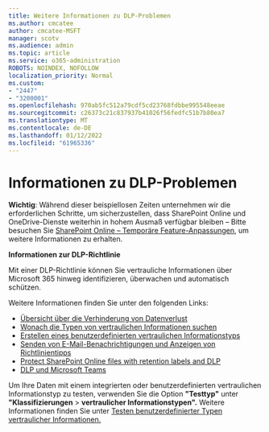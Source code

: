 ```yaml
---
title: Weitere Informationen zu DLP-Problemen
ms.author: cmcatee
author: cmcatee-MSFT
manager: scotv
ms.audience: admin
ms.topic: article
ms.service: o365-administration
ROBOTS: NOINDEX, NOFOLLOW
localization_priority: Normal
ms.custom:
- "2447"
- "3200001"
ms.openlocfilehash: 970ab5fc512a79cdf5cd23768fdbbe995548eeae
ms.sourcegitcommit: c26373c21c837937b41026f56fedfc51b7b80ea7
ms.translationtype: MT
ms.contentlocale: de-DE
ms.lasthandoff: 01/12/2022
ms.locfileid: "61965336"
---
```

# <a name="information-about-dlp-issues"></a>Informationen zu DLP-Problemen

**Wichtig**: Während dieser beispiellosen Zeiten unternehmen wir die erforderlichen Schritte, um sicherzustellen, dass SharePoint Online und OneDrive-Dienste weiterhin in hohem Ausmaß verfügbar bleiben – Bitte besuchen Sie [SharePoint Online – Temporäre Feature-Anpassungen](https://aka.ms/ODSPAdjustments), um weitere Informationen zu erhalten.

**Informationen zur DLP-Richtlinie**

Mit einer DLP-Richtlinie können Sie vertrauliche Informationen über Microsoft 365 hinweg identifizieren, überwachen und automatisch schützen.

Weitere Informationen finden Sie unter den folgenden Links:

- [Übersicht über die Verhinderung von Datenverlust](https://docs.microsoft.com/microsoft-365/compliance/data-loss-prevention-policies)
- [Wonach die Typen von vertraulichen Informationen suchen](https://docs.microsoft.com/microsoft-365/compliance/sensitive-information-type-entity-definitions)
- [Erstellen eines benutzerdefinierten vertraulichen Informationstyps](https://docs.microsoft.com/microsoft-365/compliance/create-a-custom-sensitive-information-type)
- [Senden von E-Mail-Benachrichtigungen und Anzeigen von Richtlinientipps](https://docs.microsoft.com/microsoft-365/compliance/use-notifications-and-policy-tips)
- [Protect SharePoint Online files with retention labels and DLP](https://docs.microsoft.com/microsoft-365/compliance/protect-sharepoint-online-files-with-office-365-labels-and-dlp)
- [DLP und Microsoft Teams](https://docs.microsoft.com/microsoft-365/compliance/dlp-microsoft-teams)

Um Ihre Daten mit einem integrierten oder benutzerdefinierten vertraulichen Informationstyp zu testen, verwenden Sie die Option **"Testtyp"** unter **"Klassifizierungen**  >  **vertraulicher Informationstypen".** Weitere Informationen finden Sie unter [Testen benutzerdefinierter Typen vertraulicher Informationen.](https://docs.microsoft.com/microsoft-365/compliance/create-a-custom-sensitive-information-type#create-custom-sensitive-information-types-in-the-security--compliance-center)